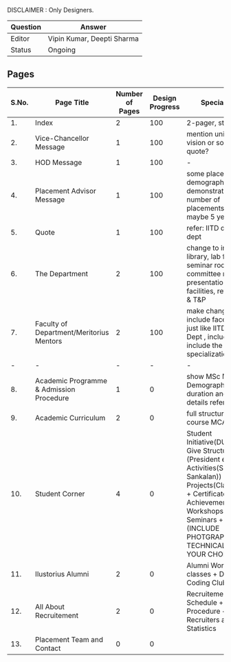 DISCLAIMER : Only Designers. 

| Question|Answer|
|-|-|
|Editor|Vipin Kumar, Deepti Sharma|
|Status|Ongoing|
## Pages

|S.No.|Page Title|Number of Pages|Design Progress|Special Note|
|-|-|-|-|-|
|1.|Index|2|100|2-pager, style : IIM| 
|2.|Vice-Chancellor Message|1|100|mention university vision or some quote?|
|3.|HOD Message|1|100|-|
|4.|Placement Advisor Message|1|100| some placement demographic : demonstrating number of placements in past maybe 5 years|
|5.|Quote|1|100|refer: IITD design dept|
|6.|The Department|2|100| change to include library, lab facilities, seminar room, committee room, presentation facilities, refer : IITD & T&P|
|7.|Faculty of Department/Meritorius Mentors|2|100| make changes to include faces only just like IITD Design Dept , include adhoc, include the specializations|
|-|-|-|-|-|
|8.|Academic Programme & Admission Procedure|1|0| show MSc MCa Demographics, and duration and etc details refer : IITB |
|9.|Academic Curriculum|2|0| full structure of course MCA and MSc |
|10.|Student Corner|4|0| Student Initiative(DUCSS : Give Structure (President etc)+ Activities(Skit, Sankalan)) + Projects(Classroom+) + Certificate + Achievements + Workshops + Seminars + (INCLUDE PHOTGRAPH HERE TECHNICALLY(BUT YOUR CHOICE))|
|11.|Ilustorius Alumni|2|0| Alumni Working Club classes + Ducs Coding Club |  
|12.|All About Recruitement|2|0| Recruitement Schedule + Procedure + Past Recruiters and Statistics |
|13.|Placement Team and Contact|0|0|
